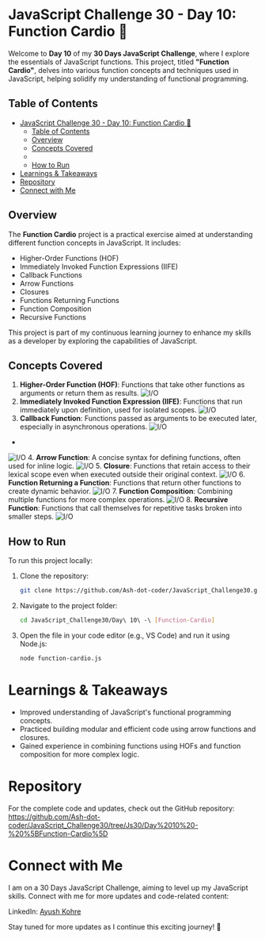 # JavaScript Challenge 30 - Day 10: Function Cardio 🧠

Welcome to **Day 10** of my **30 Days JavaScript Challenge**, where I explore the essentials of JavaScript functions. This project, titled **"Function Cardio"**, delves into various function concepts and techniques used in JavaScript, helping solidify my understanding of functional programming.

## Table of Contents
- [JavaScript Challenge 30 - Day 10: Function Cardio 🧠](#javascript-challenge-30---day-10-function-cardio-)
  - [Table of Contents](#table-of-contents)
  - [Overview](#overview)
  - [Concepts Covered](#concepts-covered)
  - [](#)
  - [How to Run](#how-to-run)
- [Learnings \& Takeaways](#learnings--takeaways)
- [Repository](#repository)
- [Connect with Me](#connect-with-me)

## Overview
The **Function Cardio** project is a practical exercise aimed at understanding different function concepts in JavaScript. It includes:
- Higher-Order Functions (HOF)
- Immediately Invoked Function Expressions (IIFE)
- Callback Functions
- Arrow Functions
- Closures
- Functions Returning Functions
- Function Composition
- Recursive Functions

This project is part of my continuous learning journey to enhance my skills as a developer by exploring the capabilities of JavaScript.

## Concepts Covered

1. **Higher-Order Function (HOF)**: Functions that take other functions as arguments or return them as results.
  ![I/O](images/1-HOF.png)
2. **Immediately Invoked Function Expression (IIFE)**: Functions that run immediately upon definition, used for isolated scopes.
  ![I/O](images/2-IIFE.png)
3. **Callback Function**: Functions passed as arguments to be executed later, especially in asynchronous operations.
  ![I/O](images/3-Callbachfunc.png)
  -
  ![I/O](images/3.1-callBackFunc.png)
4. **Arrow Function**: A concise syntax for defining functions, often used for inline logic.
  ![I/O](images/4-ArrowFunc.png)
5. **Closure**: Functions that retain access to their lexical scope even when executed outside their original context.
  ![I/O](images/5-Closure.png)
6. **Function Returning a Function**: Functions that return other functions to create dynamic behavior.
  ![I/O](images/6-funcReturnFunc.png)
7. **Function Composition**: Combining multiple functions for more complex operations.
  ![I/O](images/7-FunCompose.png)
8. **Recursive Function**: Functions that call themselves for repetitive tasks broken into smaller steps.
  ![I/O](images/8-recursiveFunc.png)


## How to Run

To run this project locally:
1. Clone the repository:
   ```bash
   git clone https://github.com/Ash-dot-coder/JavaScript_Challenge30.git
   ```

2. Navigate to the project folder:
    ```bash
    cd JavaScript_Challenge30/Day\ 10\ -\ [Function-Cardio]
    ```

3. Open the file in your code editor (e.g., VS Code) and run it using Node.js:
    ```bash
    node function-cardio.js
    ```

# Learnings & Takeaways
- Improved understanding of JavaScript's functional programming concepts.
- Practiced building modular and efficient code using arrow functions and closures.
- Gained experience in combining functions using HOFs and function composition for more complex logic.

# Repository
For the complete code and updates, check out the GitHub repository: https://github.com/Ash-dot-coder/JavaScript_Challenge30/tree/Js30/Day%2010%20-%20%5BFunction-Cardio%5D

# Connect with Me
I am on a 30 Days JavaScript Challenge, aiming to level up my JavaScript skills. Connect with me for more updates and code-related content:

LinkedIn: [Ayush Kohre](https://www.linkedin.com/in/aayush-kohre-dev1/)

Stay tuned for more updates as I continue this exciting journey! 🚀